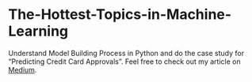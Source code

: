 # The-Hottest-Topics-in-Machine-Learning
Understand Model Building Process in Python and do the case study for “Predicting Credit Card Approvals”. Feel free to check out my article on <a href="https://towardsdatascience.com/the-hottest-topics-in-machine-learning-866ae21ba22d">Medium</a>.
